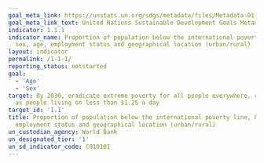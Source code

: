 ```yaml
---
goal_meta_link: https://unstats.un.org/sdgs/metadata/files/Metadata-01-01-01a.pdf
goal_meta_link_text: United Nations Sustainable Development Goals Metadata (pdf 894kB)
indicator: 1.1.1
indicator_name: Proportion of population below the international poverty line, by
  sex, age, employment status and geographical location (urban/rural)
layout: indicator
permalink: /1-1-1/
reporting_status: notstarted
goal: 
  - 'Age'
  - 'Sex'
target: By 2030, eradicate extreme poverty for all people everywhere, currently measured
  as people living on less than $1.25 a day
target_id: '1.1'
title: Proportion of population below the international poverty line, by sex, age,
  employment status and geographical location (urban/rural)
un_custodian_agency: World Bank
un_designated_tier: '1'
un_sd_indicator_code: C010101
---
```

